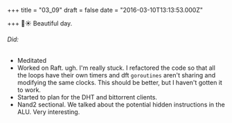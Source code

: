 
+++
title = "03_09"
draft = false
date = "2016-03-10T13:13:53.000Z"

+++
🎉☀️ Beautiful day.
###### Did:
- Meditated
- Worked on Raft. ugh. I'm really stuck. I refactored the code so that all the loops have their own timers and dft `goroutines` aren't sharing and modifying the same clocks. This should be better, but I haven't gotten it to work.
- Started to plan for the DHT and bittorrent clients.
- Nand2 sectional. We talked about the potential hidden instructions in the ALU. Very interesting.
